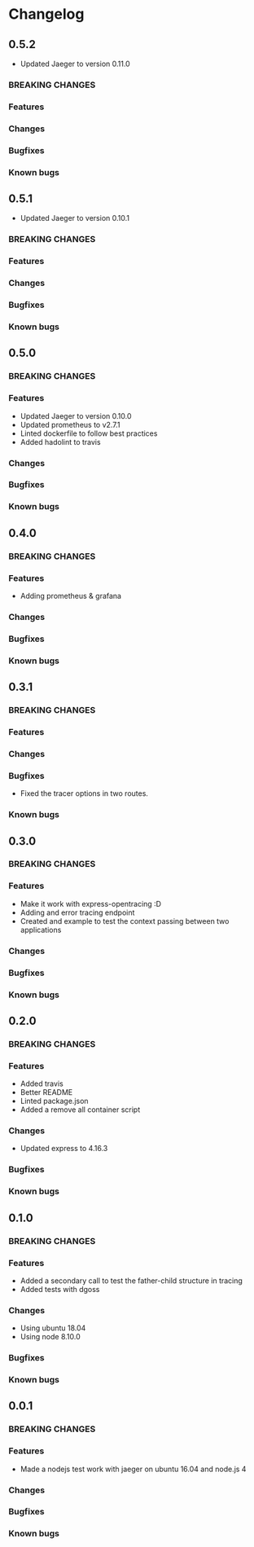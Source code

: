 # Changelog

## 0.5.2

- Updated Jaeger to version 0.11.0

### BREAKING CHANGES

### Features

### Changes

### Bugfixes

### Known bugs

## 0.5.1

- Updated Jaeger to version 0.10.1

### BREAKING CHANGES

### Features

### Changes

### Bugfixes

### Known bugs

## 0.5.0

### BREAKING CHANGES

### Features

- Updated Jaeger to version 0.10.0
- Updated prometheus to v2.7.1
- Linted dockerfile to follow best practices
- Added hadolint to travis

### Changes

### Bugfixes

### Known bugs

## 0.4.0

### BREAKING CHANGES

### Features

- Adding prometheus & grafana

### Changes

### Bugfixes

### Known bugs

## 0.3.1

### BREAKING CHANGES

### Features

### Changes

### Bugfixes

- Fixed the tracer options in two routes.

### Known bugs

## 0.3.0

### BREAKING CHANGES

### Features

- Make it work with express-opentracing :D
- Adding and error tracing endpoint
- Created and example to test the context passing between two applications

### Changes

### Bugfixes

### Known bugs

## 0.2.0

### BREAKING CHANGES

### Features

- Added travis
- Better README
- Linted package.json
- Added a remove all container script

### Changes

- Updated express to 4.16.3

### Bugfixes

### Known bugs

## 0.1.0

### BREAKING CHANGES

### Features

- Added a secondary call to test the father-child structure in tracing
- Added tests with dgoss

### Changes

- Using ubuntu 18.04
- Using node 8.10.0

### Bugfixes

### Known bugs

## 0.0.1

### BREAKING CHANGES

### Features

- Made a nodejs test work with jaeger on ubuntu 16.04 and node.js 4

### Changes

### Bugfixes

### Known bugs
